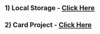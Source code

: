 ## 1) Local Storage - [Click Here](https://sanketmahadik191.github.io/Mini-Projects/Local%20Storage/index.html)

## 2) Card Project - [Click Here](https://sanketmahadik191.github.io/Mini-Projects/Card%20Project/index.html)
